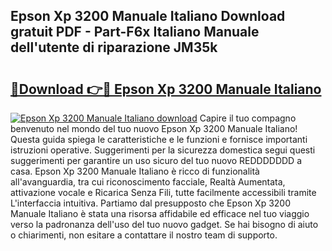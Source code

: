 ## Epson Xp 3200 Manuale Italiano Download gratuit PDF - Part-F6x Italiano Manuale dell'utente di riparazione JM35k

# <h2><a href="http://dfbx06h.blite.top/?on=Epson+Xp+3200+Manuale+Italiano">🔗Download 👉🔴 Epson Xp 3200 Manuale Italiano</a></h2>

[![Epson Xp 3200 Manuale Italiano download](https://i.imgur.com/lujVjoI.png)](http://dfbx06h.blite.top/?on=Epson+Xp+3200+Manuale+Italiano)
Capire il tuo compagno benvenuto nel mondo del tuo nuovo Epson Xp 3200 Manuale Italiano! Questa guida spiega le caratteristiche e le funzioni e fornisce importanti istruzioni operative. Suggerimenti per la sicurezza domestica segui questi suggerimenti per garantire un uso sicuro del tuo nuovo REDDDDDDD a casa. Epson Xp 3200 Manuale Italiano è ricco di funzionalità all'avanguardia, tra cui riconoscimento facciale, Realtà Aumentata, attivazione vocale e Ricarica Senza Fili, tutte facilmente accessibili tramite L'interfaccia intuitiva. Partiamo dal presupposto che Epson Xp 3200 Manuale Italiano è stata una risorsa affidabile ed efficace nel tuo viaggio verso la padronanza dell'uso del tuo nuovo gadget. Se hai bisogno di aiuto o chiarimenti, non esitare a contattare il nostro team di supporto.
